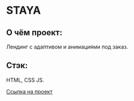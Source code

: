 # STAYA
## О чём проект:
Лендинг с адаптивом и анимациями под заказ.

## Стэк: 
HTML, CSS JS.

[Ссылка на проект](https://denis-ostapenko.github.io/STAYA/)
